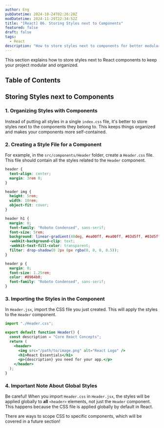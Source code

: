 ```yaml
---
author: Eng
pubDatetime: 2024-10-24T02:26:28Z
modDatetime: 2024-11-29T22:34:52Z
title: "[React] 06. Storing Styles next to Components"
featured: false
draft: false
tags:
  - React
description: "How to store styles next to components for better modularity and structure."
---
```


This section explains how to store styles next to React components to keep your project modular and organized.

## Table of Contents

## Storing Styles next to Components

### 1. Organizing Styles with Components

Instead of putting all styles in a single `index.css` file, it's better to store styles next to the components they belong to. This keeps things organized and makes your components more self-contained.

### 2. Creating a Style File for a Component

For example, in the `src/components/Header` folder, create a `Header.css` file. This file should contain all the styles related to the `Header` component.

```css
header {
  text-align: center;
  margin: 3rem 0;
}

header img {
  height: 5rem;
  width: 10rem;
  object-fit: cover;
}

header h1 {
  margin: 0;
  font-family: "Roboto Condensed", sans-serif;
  font-size: 5rem;
  background: linear-gradient(40deg, #ea00ff, #ea00ff, #03d5ff, #03d5ff);
  -webkit-background-clip: text;
  -webkit-text-fill-color: transparent;
  filter: drop-shadow(0 2px 8px rgba(0, 0, 0, 0.5));
}

header p {
  margin: 0;
  font-size: 1.25rem;
  color: #8964b0;
  font-family: "Roboto Condensed", sans-serif;
}
```

### 3. Importing the Styles in the Component

In `Header.jsx`, import the CSS file you just created. This will apply the styles to the `Header` component.

```jsx
import "./Header.css";

export default function Header() {
  const description = "Core React Concepts";
  return (
    <header>
      <img src="/path/to/image.png" alt="React Logo" />
      <h1>React Essentials</h1>
      <p>{description} you need for your app.</p>
    </header>
  );
}
```

### 4. Important Note About Global Styles

Be careful! When you import `Header.css` in `Header.jsx`, the styles will be applied globally to **all** `<header>` elements, not just the `Header` component. This happens because the CSS file is applied globally by default in React.

There are ways to scope CSS to specific components, which will be covered in a future section!
